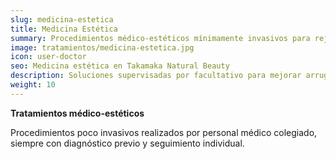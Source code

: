 ```yaml
---
slug: medicina-estetica
title: Medicina Estética
summary: Procedimientos médico-estéticos mínimamente invasivos para rejuvenecer tu piel.
image: tratamientos/medicina-estetica.jpg
icon: user-doctor
seo: Medicina estética en Takamaka Natural Beauty
description: Soluciones supervisadas por facultativo para mejorar arrugas, volumen y calidad cutánea con total seguridad.
weight: 10
---
```


**Tratamientos médico-estéticos**

Procedimientos poco invasivos realizados por personal médico colegiado, siempre con diagnóstico previo y seguimiento individual.
